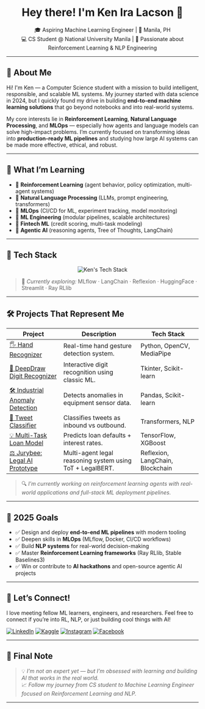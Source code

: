 <h1 align="center">Hey there! I'm Ken Ira Lacson 👋</h1>
<p align="center">
  🎓 Aspiring Machine Learning Engineer | 📍 Manila, PH <br>
  💻 CS Student @ National University Manila | 🤖 Passionate about Reinforcement Learning & NLP Engineering
</p>

---

## 🚀 About Me

Hi! I'm Ken — a Computer Science student with a mission to build intelligent, responsible, and scalable ML systems. My journey started with data science in 2024, but I quickly found my drive in building **end-to-end machine learning solutions** that go beyond notebooks and into real-world systems.

My core interests lie in **Reinforcement Learning**, **Natural Language Processing**, and **MLOps** — especially how agents and language models can solve high-impact problems. I’m currently focused on transforming ideas into **production-ready ML pipelines** and studying how large AI systems can be made more effective, ethical, and robust.

---

## 🧠 What I’m Learning

- 🧠 **Reinforcement Learning** (agent behavior, policy optimization, multi-agent systems)
- 🔡 **Natural Language Processing** (LLMs, prompt engineering, transformers)
- 🧱 **MLOps** (CI/CD for ML, experiment tracking, model monitoring)
- 🔧 **ML Engineering** (modular pipelines, scalable architectures)
- 💸 **Fintech ML** (credit scoring, multi-task modeling)
- 🤖 **Agentic AI** (reasoning agents, Tree of Thoughts, LangChain)

---

## 🧰 Tech Stack

<p align="center">
  <img src="https://skillicons.dev/icons?i=python,tensorflow,pytorch,scikit-learn,pandas,numpy,matplotlib,opencv,fastapi,docker,git,github,vscode,jupyter,linux" alt="Ken's Tech Stack" />
</p>

> 🧪 *Currently exploring:* MLflow · LangChain · Reflexion · HuggingFace · Streamlit · Ray RLlib

---

## 🛠️ Projects That Represent Me

| Project | Description | Tech Stack |
|--------|-------------|------------|
| [🖐 Hand Recognizer](https://github.com/kenilacson15/hand_recognizer.git) | Real-time hand gesture detection system. | Python, OpenCV, MediaPipe |
| [🎨 DeepDraw Digit Recognizer](https://github.com/kenilacson15/DeepDraw-DigitRecognizer.git) | Interactive digit recognition using classic ML. | Tkinter, Scikit-learn |
| [🛠️ Industrial Anomaly Detection](https://github.com/kenilacson15/anomaly-detection-project.git) | Detects anomalies in equipment sensor data. | Pandas, Scikit-learn |
| [💬 Tweet Classifier](https://github.com/kenilacson15/Inbound-vs-Outbound-Tweet-Classifier.git) | Classifies tweets as inbound vs outbound. | Transformers, NLP |
| [💡 Multi-Task Loan Model](https://github.com/kenilacson15/multi-task-default-interest-model.git) | Predicts loan defaults + interest rates. | TensorFlow, XGBoost |
| [⚖️ Jurybee: Legal AI Prototype](https://github.com/kenilacson15/jurybee-proto.git) | Multi-agent legal reasoning system using ToT + LegalBERT. | Reflexion, LangChain, Blockchain |

> 🔍 *I’m currently working on reinforcement learning agents with real-world applications and full-stack ML deployment pipelines.*

---

## 📌 2025 Goals

- ✅ Design and deploy **end-to-end ML pipelines** with modern tooling
- ✅ Deepen skills in **MLOps** (MLflow, Docker, CI/CD workflows)
- ✅ Build **NLP systems** for real-world decision-making
- ✅ Master **Reinforcement Learning frameworks** (Ray RLlib, Stable Baselines3)
- ✅ Win or contribute to **AI hackathons** and open-source agentic AI projects

---

## 💬 Let’s Connect!

I love meeting fellow ML learners, engineers, and researchers. Feel free to connect if you’re into RL, NLP, or just building cool things with AI!

[![LinkedIn](https://img.shields.io/badge/LinkedIn-Ken%20Ira%20Lacson-blue?style=for-the-badge&logo=linkedin)](https://www.linkedin.com/in/ken-ira-lacson-852026343/)
[![Kaggle](https://img.shields.io/badge/Kaggle-KeniraLacson-blue?style=for-the-badge&logo=kaggle)](https://www.kaggle.com/keniralacson)
[![Instagram](https://img.shields.io/badge/Instagram-keniii_lacson-E4405F?style=for-the-badge&logo=instagram&logoColor=white)](https://www.instagram.com/keniii_lacson/)
[![Facebook](https://img.shields.io/badge/Facebook-Ken%20Ira%20Lacson-1877F2?style=for-the-badge&logo=facebook&logoColor=white)](https://www.facebook.com/ken.ira.lacson.talingting/)

---

## 🔖 Final Note

> 💡 *I’m not an expert yet — but I’m obsessed with learning and building AI that works in the real world.*  
> 📈 *Follow my journey from CS student to Machine Learning Engineer focused on Reinforcement Learning and NLP.*

---
